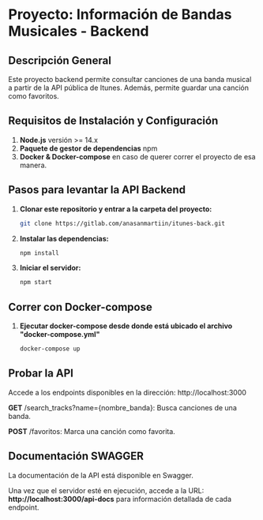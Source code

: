 # Proyecto: Información de Bandas Musicales - Backend

## **Descripción General**
Este proyecto backend permite consultar canciones de una banda musical a partir de la API pública de Itunes. 
Además, permite guardar una canción como favoritos.

## **Requisitos de Instalación y Configuración**
1. **Node.js** versión >= 14.x
2. **Paquete de gestor de dependencias** npm
3. **Docker & Docker-compose** en caso de querer correr el proyecto de esa manera.

## **Pasos para levantar la API Backend**
1. **Clonar este repositorio y entrar a la carpeta del proyecto:**
   ```bash
   git clone https://gitlab.com/anasanmartiin/itunes-back.git
2. **Instalar las dependencias:**
   ```bash
   npm install
3. **Iniciar el servidor:**
   ```bash
   npm start 
## **Correr con Docker-compose**
1. **Ejecutar docker-compose desde donde está ubicado el archivo "docker-compose.yml"**
   ```bash
   docker-compose up
## **Probar la API** 
Accede a los endpoints disponibles en la dirección: http://localhost:3000

   **GET** /search_tracks?name={nombre_banda}: Busca canciones de una banda.

   **POST** /favoritos: Marca una canción como favorita.

## **Documentación SWAGGER**
La documentación de la API está disponible en Swagger.

Una vez que el servidor esté en ejecución, accede a la URL: **http://localhost:3000/api-docs** para información detallada de cada endpoint.